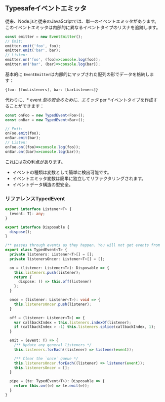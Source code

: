 ## Typesafeイベントエミッタ

従来、Node.jsと従来のJavaScriptでは、単一のイベントエミッタがあります。このイベントエミッタは内部的に異なるイベントタイプのリスナを追跡します。

```ts
const emitter = new EventEmitter();
// Emit: 
emitter.emit('foo', foo);
emitter.emit('bar', bar);
// Listen: 
emitter.on('foo', (foo)=>console.log(foo));
emitter.on('bar', (bar)=>console.log(bar));
```
基本的に `EventEmitter`は内部的にマップされた配列の形でデータを格納します：
```ts
{foo: [fooListeners], bar: [barListeners]}
```
代わりに、* event *型の安全のために、エミッタ* per *イベントタイプを作成することができます：
```ts
const onFoo = new TypedEvent<Foo>();
const onBar = new TypedEvent<Bar>();

// Emit: 
onFoo.emit(foo);
onBar.emit(bar);
// Listen: 
onFoo.on((foo)=>console.log(foo));
onBar.on((bar)=>console.log(bar));
```

これには次の利点があります。
* イベントの種類は変数として簡単に検出可能です。
* イベントエミッタ変数は簡単に独立してリファクタリングされます。
* イベントデータ構造の型安全。

### リファレンスTypedEvent
```ts
export interface Listener<T> {
  (event: T): any;
}

export interface Disposable {
  dispose();
}

/** passes through events as they happen. You will not get events from before you start listening */
export class TypedEvent<T> {
  private listeners: Listener<T>[] = [];
  private listenersOncer: Listener<T>[] = [];

  on = (listener: Listener<T>): Disposable => {
    this.listeners.push(listener);
    return {
      dispose: () => this.off(listener)
    };
  }

  once = (listener: Listener<T>): void => {
    this.listenersOncer.push(listener);
  }

  off = (listener: Listener<T>) => {
    var callbackIndex = this.listeners.indexOf(listener);
    if (callbackIndex > -1) this.listeners.splice(callbackIndex, 1);
  }

  emit = (event: T) => {
    /** Update any general listeners */
    this.listeners.forEach((listener) => listener(event));

    /** Clear the `once` queue */
    this.listenersOncer.forEach((listener) => listener(event));
    this.listenersOncer = [];
  }

  pipe = (te: TypedEvent<T>): Disposable => {
    return this.on((e) => te.emit(e));
  }
}
```
